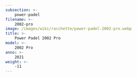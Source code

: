 ```yaml
---
subsection: >-
    power-padel
filename: >-
    2002-pro
image: /images/wiki/racchette/power-padel-2002-pro.webp
title: >-
    Power Padel 2002 Pro
model: >-
    2002 Pro
anno: >-
    2021
weight: >-
    -11
---
```


